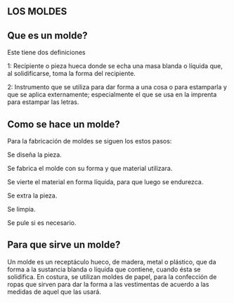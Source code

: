 ## LOS MOLDES

## Que es un molde?

Este tiene dos definiciones

1: Recipiente o pieza hueca donde se echa una masa blanda o líquida que, al solidificarse, toma la forma del recipiente.

2: Instrumento que se utiliza para dar forma a una cosa o para estamparla y que se aplica externamente; 
   especialmente el que se usa en la imprenta para estampar las letras.
   
## Como se hace un molde?

Para la fabricación de moldes se siguen los estos pasos:

 Se diseña la pieza.
 
 Se fabrica el molde con su forma y que material utilizara.
 
 Se vierte el material en forma líquida, para que luego se endurezca.
 
 Se extra la pieza.
 
 Se limpia.

 Se pule si es necesario.
 
## Para que sirve un molde?

Un molde es un receptáculo hueco, de madera, metal o plástico, que da forma a la sustancia blanda o líquida que contiene, cuando ésta se solidifica.
En costura, se utilizan moldes de papel, para la confección de ropas
que sirven para dar la forma a las vestimentas de acuerdo a las medidas de aquel que las usará.
